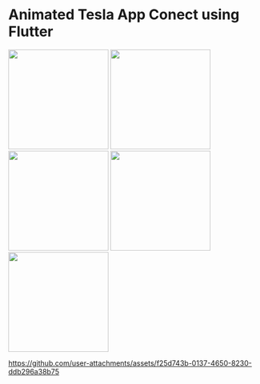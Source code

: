 # Animated Tesla App Conect using Flutter




<img src ="https://github.com/user-attachments/assets/4a6ec072-d940-419f-a24b-8ae018f04810" width = "200" />
<img src ="https://github.com/user-attachments/assets/49d399ec-c52e-4ca8-adb7-e540060bcbd8" width = "200" />
<img src ="https://github.com/user-attachments/assets/250bb860-0300-4071-b9d1-1554e4ca171a" width = "200" />
<img src ="https://github.com/user-attachments/assets/27d629a4-9461-4490-8d89-e8bc51a0ac46" width = "200" />
<img src ="https://github.com/user-attachments/assets/d77d7602-bc7e-44e5-8524-99eb7398ec33" width = "200" />

https://github.com/user-attachments/assets/f25d743b-0137-4650-8230-ddb296a38b75

